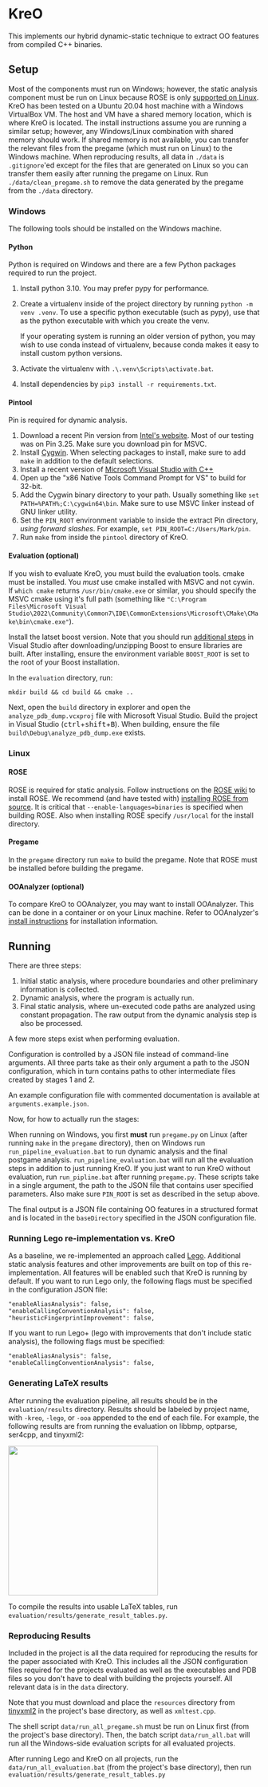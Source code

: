# KreO

This implements our hybrid dynamic-static technique to extract OO features from
compiled C++ binaries.

## Setup

Most of the components must run on Windows; however, the static analysis
component must be run on Linux because ROSE is only [supported on
Linux](https://github.com/rose-compiler/rose/wiki/How-to-Set-Up-ROSE). KreO has
been tested on a Ubuntu 20.04 host machine with a Windows VirtualBox VM. The
host and VM have a shared memory location, which is where KreO is located. The
install instructions assume you are running a similar setup; however, any
Windows/Linux combination with shared memory should work. If shared memory is
not available, you can transfer the relevant files from the pregame (which must
run on Linux) to the Windows machine. When reproducing results, all data in
`./data` is `.gitignore`'ed except for the files that are generated on Linux so
you can transfer them easily after running the pregame on Linux. Run
`./data/clean_pregame.sh` to remove the data generated by the pregame from the
`./data` directory.

### Windows

The following tools should be installed on the Windows machine.

#### Python

Python is required on Windows and there are a few Python packages required to
run the project.

1. Install python 3.10. You may prefer pypy for performance.
1. Create a virtualenv inside of the project directory by running `python -m
   venv .venv`. To use a specific python executable (such as pypy), use that as
   the python executable with which you create the venv.

	If your operating system is running an older version of python, you may wish
   to use conda instead of virtualenv, because conda makes it easy to install
   custom python versions.
1. Activate the virtualenv with `.\.venv\Scripts\activate.bat`.
1. Install dependencies by `pip3 install -r requirements.txt`.

#### Pintool

Pin is required for dynamic analysis.

1. Download a recent Pin version from [Intel's
   website](https://www.intel.com/content/www/us/en/developer/articles/tool/pin-a-binary-instrumentation-tool-downloads.html).
   Most of our testing was on Pin 3.25. Make sure you download pin for MSVC.
1. Install [Cygwin](https://www.cygwin.com). When selecting packages to install,
   make sure to add `make` in addition to the default selections.
1. Install a recent version of [Microsoft Visual Studio with
   C++](https://visualstudio.microsoft.com/vs/features/cplusplus/)
1. Open up the "x86 Native Tools Command Prompt for VS" to build for 32-bit.
1. Add the Cygwin binary directory to your path. Usually something like `set
   PATH=%PATH%;C:\cygwin64\bin`. Make sure to use MSVC linker instead of GNU
   linker utility.
1. Set the `PIN_ROOT` environment variable to inside the extract Pin directory,
   *using forward slashes*. For example, `set PIN_ROOT=C:/Users/Mark/pin`.
1. Run `make` from inside the `pintool` directory of KreO.

#### Evaluation (optional)

If you wish to evaluate KreO, you must build the evaluation tools. cmake must be
installed. You *must* use cmake installed with MSVC and not cywin. If `which
cmake` returns `/usr/bin/cmake.exe` or similar, you should specify the MSVC
cmake using it's full path (something like `"C:\Program Files\Microsoft Visual
Studio\2022\Community\Common7\IDE\CommonExtensions\Microsoft\CMake\CMake\bin\cmake.exe"`).

Install the latset boost version. Note that you should run [additional
steps](https://stackoverflow.com/a/72696051) in Visual Studio after
downloading/unzipping Boost to ensure libraries are built. After installing,
ensure the environment variable `BOOST_ROOT` is set to the root of your Boost
installation.

In the `evaluation` directory, run:

```mkdir build && cd build && cmake ..```

Next, open the `build` directory in explorer and open the
`analyze_pdb_dump.vcxproj` file with Microsoft Visual Studio. Build the project
in Visual Studio (<kbd>ctrl</kbd>+<kbd>shift</kbd>+<kbd>B</kbd>). When building,
ensure the file `build\Debug\analyze_pdb_dump.exe` exists.

### Linux

#### ROSE

ROSE is required for static analysis. Follow instructions on the [ROSE
wiki](https://github.com/rose-compiler/rose/wiki/How-to-Set-Up-ROSE) to install
ROSE. We recommend (and have tested with) [installing ROSE from
source](https://github.com/rose-compiler/rose/wiki/Install-Rose-From-Source). It
is critical that `--enable-languages=binaries` is specified when building ROSE.
Also when installing ROSE specify `/usr/local` for the install directory.

#### Pregame

In the `pregame` directory run `make` to build the pregame. Note that ROSE must
be installed before building the pregame.

#### OOAnalyzer (optional)

To compare KreO to OOAnalyzer, you may want to install OOAnalyzer. This can be
done in a container or on your Linux machine. Refer to OOAnalyzer's [install
instructions](https://github.com/cmu-sei/pharos/blob/master/INSTALL.md) for
installation information. 

## Running

There are three steps:

1. Initial static analysis, where procedure boundaries and other preliminary
   information is collected.
1. Dynamic analysis, where the program is actually run.
1. Final static analysis, where un-executed code paths are analyzed using
   constant propagation. The raw output from the dynamic analysis step is also
   be processed.

A few more steps exist when performing evaluation.

Configuration is controlled by a JSON file instead of command-line arguments.
All three parts take as their only argument a path to the JSON configuration,
which in turn contains paths to other intermediate files created by stages 1 and
2.

An example configuration file with commented documentation is available at
`arguments.example.json`.

Now, for how to actually run the stages:

When running on Windows, you first **must** run `pregame.py` on Linux (after
running `make` in the `pregame` directory), then on Windows run
`run_pipeline_evaluation.bat` to run dynamic analysis and the final postgame
analysis. `run_pipeline_evaluation.bat` will run all the evaluation steps in
addition to just running KreO. If you just want to run KreO without evaluation,
run `run_pipline.bat` after running `pregame.py`. These scripts take in a single
argument, the path to the JSON file that contains user specified parameters.
Also make sure `PIN_ROOT` is set as described in the setup above.

The final output is a JSON file containing OO features in a structured format
and is located in the `baseDirectory` specified in the JSON configuration file.

### Running Lego re-implementation vs. KreO

As a baseline, we re-implemented an approach called
[Lego](https://research.cs.wisc.edu/wpis/papers/cc14.pdf). Additional static
analysis features and other improvements are built on top of this
re-implementation. All features will be enabled such that KreO is running by
default. If you want to run Lego only, the following flags must be specified in
the configuration JSON file:

    "enableAliasAnalysis": false,
    "enableCallingConventionAnalysis": false,
    "heuristicFingerprintImprovement": false,

If you want to run Lego+ (lego with improvements that don't include static
analysis), the following flags must be specified:

    "enableAliasAnalysis": false,
    "enableCallingConventionAnalysis": false,

### Generating LaTeX results

After running the evaluation pipeline, all results should be in the
`evaluation/results` directory. Results should be labeled by project name, with
`-kreo`, `-lego`, or `-ooa` appended to the end of each file. For example, the
following results are from running the evaluation on libbmp, optparse, ser4cpp,
and tinyxml2:

<img src="results_with_projects.png" width="300px">

To compile the results into usable LaTeX tables, run
`evaluation/results/generate_result_tables.py`.

### Reproducing Results

Included in the project is all the data required for reproducing the results for
the paper associated with KreO. This includes all the JSON configuration files
required for the projects evaluated as well as the executables and PDB files so
you don't have to deal with building the projects yourself. All relevant data is
in the `data` directory.

Note that you must download and place the `resources` directory from
[tinyxml2](https://github.com/leethomason/tinyxml2/tree/master) in the project's
base directory, as well as `xmltest.cpp`.

The shell script `data/run_all_pregame.sh` must be run on Linux first (from the
project's base directory). Then, the batch script `data/run_all.bat` will run
all the Windows-side evaluation scripts for all evaluated projects.

After running Lego and KreO on all projects, run the
`data/run_all_evaluation.bat` (from the project's base directory), then run
`evaluation/results/generate_result_tables.py`
